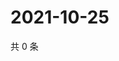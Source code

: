 # 2021-10-25

共 0 条

<!-- BEGIN WEIBO -->
<!-- 最后更新时间 Mon Oct 25 2021 09:57:12 GMT+0800 (China Standard Time) -->

<!-- END WEIBO -->
